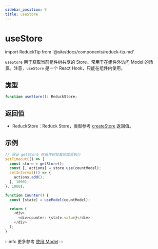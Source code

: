 ```yaml
---
sidebar_position: 9
title: useStore
---
```


# useStore

import ReduckTip from '@site/docs/components/reduck-tip.md'

<ReduckTip />

`useStore` 用于获取当前组件树共享的 Store。常用于在组件外访问 Model 的场景。注意，`useStore` 是一个 React Hook，只能在组件内使用。


## 类型

```ts
function useStore(): ReduckStore;
```

## 返回值

- ReduckStore：Reduck Store，类型参考 [createStore](./create-store.md) 返回值。

## 示例

```ts
// 保证 getStore 在组件树挂载完成后执行
setTimeout(() => {
  const store = getStore();
  const [, actions] = store.use(countModel);
  setInterval(() => {
    actions.add();
  }, 1000);
}, 1000);

function Counter() {
  const [state] = useModel(countModel);

  return (
    <div>
      <div>counter: {state.value}</div>
    </div>
  );
}
```

:::info 更多参考
[使用 Model](/docs/guides/features/model/use-model)
:::
